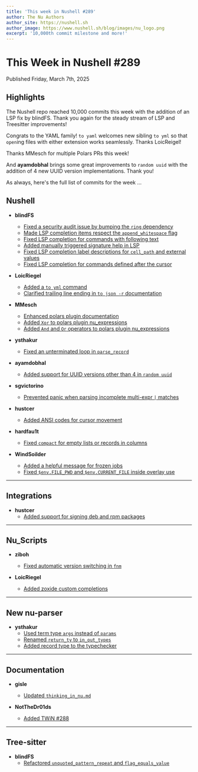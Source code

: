 ```yaml
---
title: 'This week in Nushell #289'
author: The Nu Authors
author_site: https://nushell.sh
author_image: https://www.nushell.sh/blog/images/nu_logo.png
excerpt: '10,000th commit milestone and more!'
---
```


# This Week in Nushell #289

Published Friday, March 7th, 2025

## Highlights

The Nushell repo reached 10,000 commits this week with the addition of an LSP fix by blindFS. Thank you again for the
steady stream of LSP and Treesitter improvements!

Congrats to the YAML family! `to yaml` welcomes new sibling `to yml` so that `open`ing files with either extension
works seamlessly. Thanks LoicReigel!

Thanks MMesch for multiple Polars PRs this week!

And **ayamdobhal** brings some great improvements to `random uuid` with the addition of 4 new UUID version implementations.
Thank you!

As always, here's the full list of commits for the week ...

## Nushell

- **blindFS**

  - [Fixed a security audit issue by bumping the `ring` dependency](https://github.com/nushell/nushell/pull/15263)
  - [Made LSP completion items respect the `append_whitespace` flag](https://github.com/nushell/nushell/pull/15247)
  - [Fixed LSP completion for commands with following text](https://github.com/nushell/nushell/pull/15238)
  - [Added manually triggered signature help in LSP](https://github.com/nushell/nushell/pull/15233)
  - [Fixed LSP completion label descriptions for `cell_path` and external values](https://github.com/nushell/nushell/pull/15226)
  - [Fixed LSP completion for commands defined after the cursor](https://github.com/nushell/nushell/pull/15188)

- **LoicRiegel**

  - [Added a `to yml` command](https://github.com/nushell/nushell/pull/15254)
  - [Clarified trailing line ending in `to json -r` documentation](https://github.com/nushell/nushell/pull/15234)

- **MMesch**

  - [Enhanced polars plugin documentation](https://github.com/nushell/nushell/pull/15250)
  - [Added `Xor` to polars plugin nu_expressions](https://github.com/nushell/nushell/pull/15249)
  - [Added `And` and `Or` operators to polars plugin nu_expressions](https://github.com/nushell/nushell/pull/15248)

- **ysthakur**

  - [Fixed an unterminated loop in `parse_record`](https://github.com/nushell/nushell/pull/15246)

- **ayamdobhal**

  - [Added support for UUID versions other than 4 in `random uuid`](https://github.com/nushell/nushell/pull/15239)

- **sgvictorino**

  - [Prevented panic when parsing incomplete multi-expr `|` matches](https://github.com/nushell/nushell/pull/15230)

- **hustcer**

  - [Added ANSI codes for cursor movement](https://github.com/nushell/nushell/pull/15221)

- **hardfau1t**

  - [Fixed `compact` for empty lists or records in columns](https://github.com/nushell/nushell/pull/15213)

- **WindSoilder**
  - [Added a helpful message for frozen jobs](https://github.com/nushell/nushell/pull/15206)
  - [Fixed `$env.FILE_PWD` and `$env.CURRENT_FILE` inside overlay use](https://github.com/nushell/nushell/pull/15126)

---

## Integrations

- **hustcer**
  - [Added support for signing deb and rpm packages](https://github.com/nushell/integrations/pull/35)

---

## Nu_Scripts

- **ziboh**

  - [Fixed automatic version switching in `fnm`](https://github.com/nushell/nu_scripts/pull/1064)

- **LoicRiegel**
  - [Added zoxide custom completions](https://github.com/nushell/nu_scripts/pull/1063)

---

## New nu-parser

- **ysthakur**
  - [Used term type `args` instead of `params`](https://github.com/nushell/new-nu-parser/pull/52)
  - [Renamed `return_ty` to `in_out_types`](https://github.com/nushell/new-nu-parser/pull/51)
  - [Added record type to the typechecker](https://github.com/nushell/new-nu-parser/pull/50)

---

## Documentation

- **gisle**

  - [Updated `thinking_in_nu.md`](https://github.com/nushell/nushell.github.io/pull/1825)

- **NotTheDr01ds**
  - [Added TWiN #288](https://github.com/nushell/nushell.github.io/pull/1824)

---

## Tree-sitter

- **blindFS**
  - [Refactored `unquoted_pattern_repeat` and `flag_equals_value`](https://github.com/nushell/tree-sitter-nu/pull/189)
